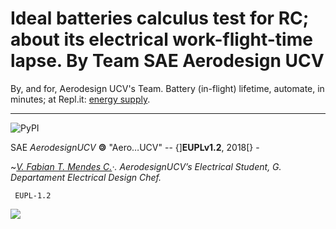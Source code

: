 # Ideal batteries calculus test for RC; about its electrical work-flight-time lapse. By Team SAE Aerodesign UCV

By, and for, Aerodesign UCV's Team. Battery (in-flight) lifetime, automate, in minutes; at Repl.it: [energy supply](https://repl.it/@Bantman/Battery-calculus-work-lifetime-in-RC-creations).

_______________________________________________________________________________________________________

![PyPI](https://img.shields.io/pypi/pyversions/Django.svg) 





SAE _AerodesignUCV_ <b>&#127279;</b> "Aero…UCV" -- {]<b>EUPLv1.2</b>, 2018[} -


 ~*[V. Fabian T. Mendes C.](https://github.com/fabianmendes/isa-calculator)·.*
_AerodesignUCV’s Electrical Student,
G. Departament Electrical Design Chef._

     EUPL-1.2

![](https://img.shields.io/badge/JetBrains-Pycharm-brightgreen.svg?style=flat-square)
